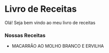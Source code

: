 # Livro de Receitas

Olá! Seja bem vindo ao meu livro de receitas

### Nossas Receitas

 - MACARRÃO AO MOLHO BRANCO E ERVILHA
 
